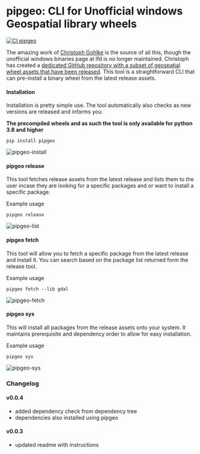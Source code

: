 # pipgeo: CLI for Unofficial windows Geospatial library wheels

[![CI pipgeo](https://github.com/samapriya/pipgeo/actions/workflows/CI.yml/badge.svg)](https://github.com/samapriya/pipgeo/actions/workflows/CI.yml)

The amazing work of [Christoph Gohlke](https://www.cgohlke.com/) is the source of all this, though the unofficial windows binaries page at lfd is no longer maintained. Christoph has created a [dedicated GitHub repository with a subset of geospatial wheel assets that have been released](https://github.com/cgohlke/geospatial.whl). This tool is a straightforward CLI that can pre-install a binary wheel from the latest release assets.

#### Installation

Installation is pretty simple use. The tool automatically also checks as new versions are released and informs you.

**The precompiled wheels and as such the tool is only available for python 3.8 and higher**

```
pip install pipgeo
```

![pipgeo-install](https://user-images.githubusercontent.com/6677629/212253241-0bed60f5-c83b-4fbb-b79d-b63d543eb928.gif)

#### pipgeo release
This tool fetches release assets from the latest release and lists them to the user incase they are looking for a specific packages and or want to install a specific package.

Example usage

```
pipgeo release
```

![pipgeo-list](https://user-images.githubusercontent.com/6677629/212253240-1d928f64-9004-4254-b80c-0b3b08a01437.gif)

#### pipgeo fetch
This tool will allow you to fetch a specific package from the latest release and install it. You can search based on the package list returned form the release tool.

Example usage

```
pipgeo fetch --lib gdal
```

![pipgeo-fetch](https://user-images.githubusercontent.com/6677629/212253239-9a9381e7-fe2d-4008-a4a4-8418fa687597.gif)

#### pipgeo sys
This will install all packages from the release assets onto your system. It maintains prerequisite and dependency order to allow for easy installation.

Example usage

```
pipgeo sys
```

![pipgeo-sys](https://user-images.githubusercontent.com/6677629/212253237-9bbd32c0-3312-4a8b-8661-887f7422b45b.gif)

### Changelog

#### v0.0.4
- added dependency check from dependency tree
- dependencies also installed using pipgeo

#### v0.0.3
- updated readme with instructions
